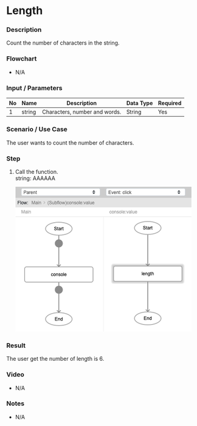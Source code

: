 ﻿# Length


### Description

Count the number of characters in the string.

### Flowchart

- N/A 

### Input / Parameters

| No | Name | Description | Data Type | Required |
| ------ | ------ | ------ |------ | ------ |
| 1 | string| Characters, number and words. | String | Yes  |

### Scenario / Use Case

The user wants to count the number of characters. </br>

### Step

1. Call the function.
    </br>
    string: AAAAAA<br />
    
   ![](length-step-1.png?raw=true)

### Result

The user get the number of length is 6.

### Video

- N/A

<!--[![Video](http://i.imgur.com/Ot5DWAW.png)](https://youtu.be/StTqXEQ2l-Y?t=35s)-->

### Notes

- N/A